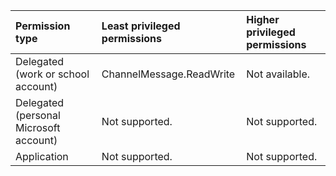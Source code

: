 |Permission type|Least privileged permissions|Higher privileged permissions|
|:---|:---|:---|
|Delegated (work or school account)|ChannelMessage.ReadWrite|Not available.|
|Delegated (personal Microsoft account)|Not supported.|Not supported.|
|Application|Not supported.|Not supported.|